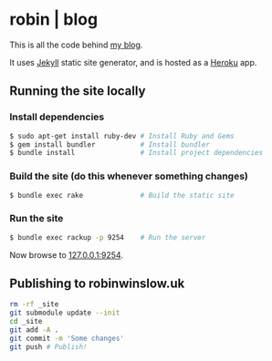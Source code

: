 robin | blog
===

This is all the code behind [my blog](https://robinwinslow.uk).

It uses [Jekyll](https://github.com/mojombo/jekyll) static site generator, and is hosted as a [Heroku](https://www.heroku.com/) app.

Running the site locally
---

### Install dependencies

``` bash
$ sudo apt-get install ruby-dev # Install Ruby and Gems
$ gem install bundler           # Install bundler
$ bundle install                # Install project dependencies
```

### Build the site (do this whenever something changes)

``` bash
$ bundle exec rake              # Build the static site
```

### Run the site

``` bash
$ bundle exec rackup -p 9254    # Run the server
```

Now browse to [127.0.0.1:9254](http://127.0.0.1:9254).

Publishing to robinwinslow.uk
---

``` bash
rm -rf _site
git submodule update --init
cd _site
git add -A .
git commit -m 'Some changes'
git push # Publish!
```
